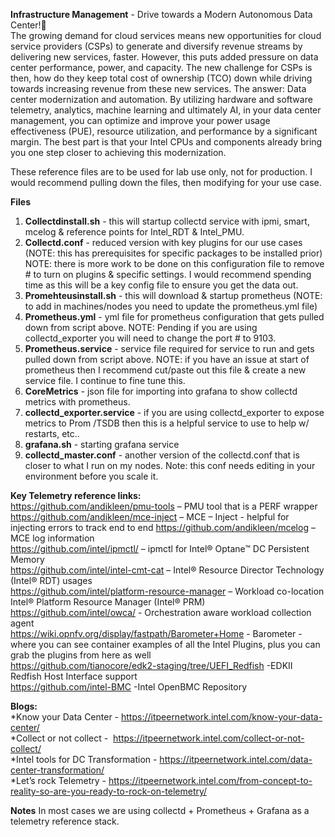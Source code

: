 **Infrastructure Management** - Drive towards a Modern Autonomous Data Center!</br>
The growing demand for cloud services means new opportunities for cloud service providers (CSPs) to generate and diversify revenue streams by delivering new services, faster. However, this puts added pressure on data center performance, power, and capacity. The new challenge for CSPs is then, how do they keep total cost of ownership (TCO) down while driving towards increasing revenue from these new services. The answer: Data center modernization and automation. By utilizing hardware and software telemetry, analytics, machine learning and ultimately AI, in your data center management, you can optimize and improve your power usage effectiveness (PUE), resource utilization, and performance by a significant margin. The best part is that your Intel CPUs and components already bring you one step closer to achieving this modernization.


These reference files are to be used for lab use only, not for production.  I would recommend pulling down the files, then modifying for your use case.   

**Files**
1.  **Collectdinstall.sh** - this will startup collectd service with ipmi, smart, mcelog & reference points for Intel_RDT & Intel_PMU.    
2.  **Collectd.conf** - reduced version with key plugins for our use cases (NOTE: this has prerequisites for specific packages to be installed prior)  NOTE:  there is more work to be done on this configuration file to remove # to turn on plugins & specific settings.  I would recommend spending time as this will be a key config file to ensure you get the data out.   
3.  **Promehteusinstall.sh** - this will download & startup prometheus (NOTE:  to add in machines/nodes you need to update the prometheus.yml file)
4.  **Prometheus.yml** - yml file for prometheus configuration that gets pulled down from script above.  NOTE: Pending if you are using collectd_exporter you will need to change the port # to 9103.  
5.  **Prometheus.service** - service file required for service to run and gets pulled down from script above.  NOTE: if you have an issue at start of prometheus then I recommend cut/paste out this file & create a new service file.  I continue to fine tune this.  
6.  **CoreMetrics** - json file for importing into grafana to show collectd metrics with prometheus.   
7.  **collectd_exporter.service** - if you are using collectd_exporter to expose metrics to Prom /TSDB then this is a helpful service to use to help w/ restarts, etc.. 
8.  **grafana.sh** - starting grafana service 
9.  **collectd_master.conf** - another version of the collectd.conf that is closer to what I run on my nodes.  Note: this conf needs editing in your environment before you scale it. 


**Key Telemetry reference links:**  
https://github.com/andikleen/pmu-tools – PMU tool that is a PERF wrapper  
https://github.com/andikleen/mce-inject – MCE – Inject  - helpful for injecting errors to track end to end 
https://github.com/andikleen/mcelog – MCE log information  
https://github.com/intel/ipmctl/ – ipmctl for Intel® Optane™ DC Persistent Memory  
https://github.com/intel/intel-cmt-cat – Intel® Resource Director Technology (Intel® RDT) usages  
https://github.com/intel/platform-resource-manager – Workload co-location Intel® Platform Resource Manager (Intel® PRM)  
https://github.com/intel/owca/ - Orchestration aware workload collection agent  
https://wiki.opnfv.org/display/fastpath/Barometer+Home - Barometer - where you can see container examples of all the Intel Plugins, plus you can grab the plugins from here as well </br>
https://github.com/tianocore/edk2-staging/tree/UEFI_Redfish -EDKII Redfish Host Interface support </br>
https://github.com/intel-BMC -Intel OpenBMC Repository </br>

**Blogs:**  
*Know your Data Center -  https://itpeernetwork.intel.com/know-your-data-center/ </br>
*Collect or not collect -   https://itpeernetwork.intel.com/collect-or-not-collect/ </br>
*Intel tools for DC Transformation -  https://itpeernetwork.intel.com/data-center-transformation/ </br>
*Let’s rock Telemetry - https://itpeernetwork.intel.com/from-concept-to-reality-so-are-you-ready-to-rock-on-telemetry/  </br>

**Notes**
In most cases we are using collectd + Prometheus + Grafana as a telemetry reference stack. 
